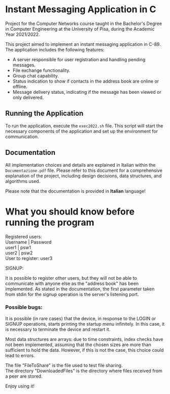 # Instant Messaging Application in C
Project for the Computer Networks course taught in the Bachelor's Degree in Computer Engineering at the University of Pisa, during the Academic Year 2021/2022. <br>

This project aimed to implement an instant messaging application in C-89. The application includes the following features:

- A server responsible for user registration and handling pending messages.
- File exchange functionality.
- Group chat capability.
- Status indication to show if contacts in the address book are online or offline.
- Message delivery status, indicating if the message has been viewed or only delivered.

## Running the Application

To run the application, execute the `exec2022.sh` file. This script will start the necessary components of the application and set up the environment for communication.

## Documentation

All implementation choices and details are explained in Italian within the `Documentazione.pdf` file. Please refer to this document for a comprehensive explanation of the project, including design decisions, data structures, and algorithms used.

Please note that the documentation is provided in <b>Italian</b> language!

# What you should know before running the program

Registered users:<br>
Username | Password<br>
user1 | psw1<br>
user2 | psw2<br>
User to register: user3<br>

SIGNUP:<br>

It is possible to register other users, but they will not be able to communicate with anyone else as the "address book" has been implemented.
As stated in the documentation, the first parameter taken from stdin for the signup operation is the server's listening port.

### Possible bugs:
It is possible (in rare cases) that the device, in response to the LOGIN or SIGNUP operations, starts printing the startup menu infinitely. In this case, it is necessary to terminate the device and restart it.<br>

Most data structures are arrays: due to time constraints, index checks have not been implemented, assuming that the chosen sizes are more than sufficient to hold the data. However, if this is not the case, this choice could lead to errors.<br>

The file "FileToShare" is the file used to test file sharing.<br>
The directory "DownloadedFiles" is the directory where files received from a peer are stored.<br>


Enjoy using it!

